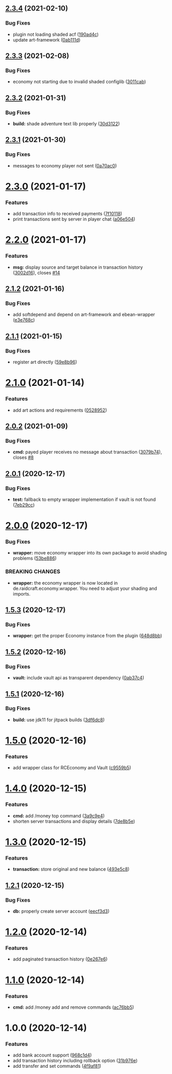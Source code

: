 ## [2.3.4](https://github.com/raidcraft/economy/compare/v2.3.3...v2.3.4) (2021-02-10)


### Bug Fixes

* plugin not loading shaded acf ([190ad4c](https://github.com/raidcraft/economy/commit/190ad4c3f85b6da209a8cbc2e9b4df3cd6c440fa))
* update art-framework ([0ab111d](https://github.com/raidcraft/economy/commit/0ab111dbc549d035d461970d8512fa4bc16846c6))

## [2.3.3](https://github.com/raidcraft/economy/compare/v2.3.2...v2.3.3) (2021-02-08)


### Bug Fixes

* economy not starting due to invalid shaded configlib ([3011cab](https://github.com/raidcraft/economy/commit/3011caba7e4d3e25ca69969c32a5960753fb28ea))

## [2.3.2](https://github.com/raidcraft/economy/compare/v2.3.1...v2.3.2) (2021-01-31)


### Bug Fixes

* **build:** shade adventure text lib properly ([30d3122](https://github.com/raidcraft/economy/commit/30d3122258c61afbbe26d90a8e187847e1ce28c5))

## [2.3.1](https://github.com/raidcraft/economy/compare/v2.3.0...v2.3.1) (2021-01-30)


### Bug Fixes

* messages to economy player not sent ([0a70ac0](https://github.com/raidcraft/economy/commit/0a70ac06c7906272ce01b50f0510e1e923964f18))

# [2.3.0](https://github.com/raidcraft/economy/compare/v2.2.0...v2.3.0) (2021-01-17)


### Features

* add transaction info to received payments ([7f10118](https://github.com/raidcraft/economy/commit/7f101181780d352a9fc9f6cfee31db9fcd0c11ca))
* print transactions sent by server in player chat ([a06e504](https://github.com/raidcraft/economy/commit/a06e504277281ae1c2c099011065060dd09ac908))

# [2.2.0](https://github.com/raidcraft/economy/compare/v2.1.2...v2.2.0) (2021-01-17)


### Features

* **msg:** display source and target balance in transaction history ([3002d16](https://github.com/raidcraft/economy/commit/3002d16dfb7ff71c192dd16c5cdcf63cd0963e5c)), closes [#14](https://github.com/raidcraft/economy/issues/14)

## [2.1.2](https://github.com/raidcraft/economy/compare/v2.1.1...v2.1.2) (2021-01-16)


### Bug Fixes

* add softdepend and depend on art-framework and ebean-wrapper ([e3e768c](https://github.com/raidcraft/economy/commit/e3e768c21f823260ac49ae7a097a7f1de2fd1f1f))

## [2.1.1](https://github.com/raidcraft/economy/compare/v2.1.0...v2.1.1) (2021-01-15)


### Bug Fixes

* register art directly ([59e8b96](https://github.com/raidcraft/economy/commit/59e8b96f5e4b85f7aa34197ae8d6ee71dd5ada59))

# [2.1.0](https://github.com/raidcraft/economy/compare/v2.0.2...v2.1.0) (2021-01-14)


### Features

* add art actions and requirements ([0528952](https://github.com/raidcraft/economy/commit/0528952cdaceb6fc44b36dabee7dd2b2399e7763))

## [2.0.2](https://github.com/raidcraft/economy/compare/v2.0.1...v2.0.2) (2021-01-09)


### Bug Fixes

* **cmd:** payed player receives no message about transaction ([3079b74](https://github.com/raidcraft/economy/commit/3079b743e127bdf37a2a6e2c477ce99d2e87d58d)), closes [#8](https://github.com/raidcraft/economy/issues/8)

## [2.0.1](https://github.com/raidcraft/economy/compare/v2.0.0...v2.0.1) (2020-12-17)


### Bug Fixes

* **test:** fallback to empty wrapper implementation if vault is not found ([7eb29cc](https://github.com/raidcraft/economy/commit/7eb29cc10b1453dec610e694c175493e704899ed))

# [2.0.0](https://github.com/raidcraft/economy/compare/v1.5.3...v2.0.0) (2020-12-17)


### Bug Fixes

* **wrapper:** move economy wrapper into its own package to avoid shading problems ([53be886](https://github.com/raidcraft/economy/commit/53be886ad53f12ae68d8da01ee1c8225fba23913))


### BREAKING CHANGES

* **wrapper:** the economy wrapper is now located in de.raidcraft.economy.wrapper. You need to adjust your shading and imports.

## [1.5.3](https://github.com/raidcraft/economy/compare/v1.5.2...v1.5.3) (2020-12-17)


### Bug Fixes

* **wrapper:** get the proper Economy instance from the plugin ([648d8bb](https://github.com/raidcraft/economy/commit/648d8bb71ed86f1a973d6d88e56dc45cbd54fa93))

## [1.5.2](https://github.com/raidcraft/economy/compare/v1.5.1...v1.5.2) (2020-12-16)


### Bug Fixes

* **vault:** include vault api as transparent dependency ([0ab37c4](https://github.com/raidcraft/economy/commit/0ab37c400cb4af6286f4587a2556fea318dbf57e))

## [1.5.1](https://github.com/raidcraft/economy/compare/v1.5.0...v1.5.1) (2020-12-16)


### Bug Fixes

* **build:** use jdk11 for jitpack builds ([3df6dc8](https://github.com/raidcraft/economy/commit/3df6dc8e95d22a76fe8e3276d7f2e6afba50f751))

# [1.5.0](https://github.com/raidcraft/economy/compare/v1.4.0...v1.5.0) (2020-12-16)


### Features

* add wrapper class for RCEconomy and Vault ([c9559b5](https://github.com/raidcraft/economy/commit/c9559b561faa81314cf88dcb57edc29306107077))

# [1.4.0](https://github.com/raidcraft/economy/compare/v1.3.0...v1.4.0) (2020-12-15)


### Features

* **cmd:** add /money top command ([3a9c9e4](https://github.com/raidcraft/economy/commit/3a9c9e4356d256d5e7de5696d652bcd4bc036fb6))
* shorten server transactions and display details ([7de8b5e](https://github.com/raidcraft/economy/commit/7de8b5e1fe87f3ab57e70bdccc52c3a08779697f))

# [1.3.0](https://github.com/raidcraft/economy/compare/v1.2.1...v1.3.0) (2020-12-15)


### Features

* **transaction:** store original and new balance ([493e5c8](https://github.com/raidcraft/economy/commit/493e5c87b7244eaab79d72dbb5d8e3b23b43f16d))

## [1.2.1](https://github.com/raidcraft/economy/compare/v1.2.0...v1.2.1) (2020-12-15)


### Bug Fixes

* **db:** properly create server account ([eecf3d3](https://github.com/raidcraft/economy/commit/eecf3d3a428fac4a859057bd9bf0300cb4721108))

# [1.2.0](https://github.com/raidcraft/economy/compare/v1.1.0...v1.2.0) (2020-12-14)


### Features

* add paginated transaction history ([0e267e6](https://github.com/raidcraft/economy/commit/0e267e68391ab54ededf1586394ef984508f5e1f))

# [1.1.0](https://github.com/raidcraft/economy/compare/v1.0.0...v1.1.0) (2020-12-14)


### Features

* **cmd:** add /money add and remove commands ([ac76bb5](https://github.com/raidcraft/economy/commit/ac76bb57cf5ee30e923e64d5d0af2457f67b46f9))

# 1.0.0 (2020-12-14)


### Features

* add bank account support ([968c1d4](https://github.com/raidcraft/economy/commit/968c1d46770c35cf611810b3079defdc15b22fdc))
* add transaction history including rollback option ([31b976e](https://github.com/raidcraft/economy/commit/31b976e8d3e41f2f9a4bd2737acc47f4c3f988d6))
* add transfer and set commands ([4f9af81](https://github.com/raidcraft/economy/commit/4f9af813c9011dcc5192792759f14a29b519c1f0))
